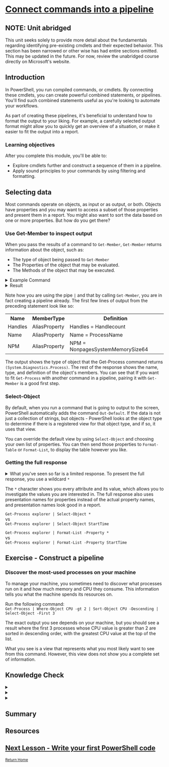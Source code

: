 # [Connect commands into a pipeline](https://docs.microsoft.com/en-us/learn/modules/connect-commands/)

## NOTE: Unit abridged 
This unit seeks solely to provide more detail about the fundamentals regarding identifying pre-existing cmdlets and their expected behavior. This section has been narrowed or other wise has had entire sections omitted. This may be updated in the future. For now, review the unabridged course directly on Microsoft's website.

## Introduction
<p>In PowerShell, you run compiled commands, or cmdlets. By connecting these cmdlets, you can create powerful combined statements, or pipelines. You'll find such combined statements useful as you're looking to automate your workflows.</p>

<p>As part of creating these pipelines, it's beneficial to understand how to format the output to your liking. For example, a carefully selected output format might allow you to quickly get an overview of a situation, or make it easier to fit the output into a report.</p>

### Learning objectives
After you complete this module, you'll be able to:

* Explore cmdlets further and construct a sequence of them in a pipeline.
* Apply sound principles to your commands by using filtering and formatting.

## Selecting data

<p>Most commands operate on objects, as input or as output, or both. Objects have properties and you may want to access a subset of those properties and present them in a report. You might also want to sort the data based on one or more properties. But how do you get there?</p>

### Use Get-Member to inspect output

When you pass the results of a command to `Get-Member`, `Get-Member` returns information about the object, such as: 

* The type of object being passed to `Get-Member`
* The Properties of the object that may be evaluated. 
* The Methods of the object that may be executed.  

<details>
<summary>
Example Command 
</summary>
<code>Get-Process | Get-Memeber</code>  
</details>

<details>
    <summary>
Result
</summary>
    <code>Get-Process | Get-Memeber</code>  
    </details>
    <p>Note how you are using the pipe <code>|</code> 
        and that by calling <code>Get-Member</code>, 
        you are in fact creating a pipeline already. 
        The first few lines of output from the preceding statement 
        look like so:</p>
        <table>
            <tr>
                <th>Name</th>
                <th>MemberType</th>
                <th>Definition</th>
            </tr>
            <tr>
                <td>Handles</td>
                <td>AliasProperty</td>
                <td>Handles = Handlecount</td>
            </tr>
            <tr>
                <td>Name</td>
                <td>AliasProperty</td>
                <td>Name = ProcessName</td>
            </tr>
            <tr>
                <td>NPM</td>
                <td>AliasProperty</td>
                <td>NPM = NonpagesSystemMemorySize64</td>
            </tr>
        </table>
        The output shows the type of object that the Get-Process 
        command returns <code>(System.Diagnostics.Process)</code>. 
        The rest of the response shows the name, type, and definition of
        the object's members. You can see that If you want to fit 
        <code>Get-Process</code> with another command in a pipeline, 
        pairing it with <code>Get-Member</code> is a good first step. 
        
        
        
### Select-Object
By default, when you run a command that is going to output to the screen, PowerShell automatically adds the command `Out-Default`. If the data is not just a collection of strings, but objects - PowerShell looks at the object type to determine if there is a registered view for that object type, and if so, it uses that view.

You can override the default view by using `Select-Object` and choosing your own list of properties. You can then send those properties to `Format-Table` or `Format-List`, to display the table however you like.

### Getting the full response
<details>
<summary>
What you've seen so far is a limited response. To present the full response, you use a wildcard <code>*</code>
</summary>
<code>Get-Process zsh | Format-List -Property *</code>
</details>

The `*` character shows you every attribute and its value, which allows you to investigate the values you are interested in. The full response also uses presentation names for properties instead of the actual property names, and presentation names look good in a report.</br>


`Get-Process explorer | Select-Object *` 
</br>vs</br>
`Get-Process explorer | Select-Object StartTime`

`Get-Process explorer | Format-List -Property *` 
</br>vs</br>
`Get-Process explorer | Format-List -Property StartTime`

## Exercise - Construct a pipeline

### Discover the most-used processes on your machine

To manage your machine, you sometimes need to discover what processes run on
it and how much memory and CPU they consume. 
This information tells you what the machine spends its resources on. 

Run the following command: </br> 
`Get-Process | Where-Object CPU -gt 2 | Sort-Object CPU -Descending | Select-Object -First 3`


The exact output you see depends on your machine, 
but you should see a result where the first 3 processes whose 
CPU value is greater than 2 are sorted in descending order, 
with the greatest CPU value at the top of the list. 

What you see is a view that represents what you most likely want to see from this command. However, this view does not show you a complete set of information.

## Knowledge Check

<details>
<summary></summary>
<code></code>
</details>

<details>
<summary></summary>
<code></code>
</details>

<details>
<summary></summary>
<code></code>
</details>

## Summary

## Resources
[]()
[]()

## [Next Lesson - Write your first PowerShell code](/docs/4_Write-your-first-PowerShell-code.md)
<sup>[Return Home](/README.md)</sup>